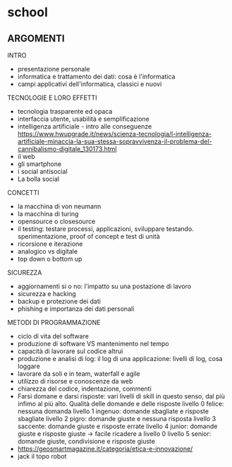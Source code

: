 # school

ARGOMENTI
--------
INTRO
- presentazione personale
- informatica e trattamento dei dati: cosa è l'informatica	
- campi applicativi dell'informatica, classici e nuovi

TECNOLOGIE E LORO EFFETTI
- tecnologia trasparente ed opaca
- interfaccia utente, usabilità e semplificazione
- intelligenza artificiale - intro alle conseguenze https://www.hwupgrade.it/news/scienza-tecnologia/l-intelligenza-artificiale-minaccia-la-sua-stessa-sopravvivenza-il-problema-del-cannibalismo-digitale_130173.html
- il web
- gli smartphone 
- i social antisocial
- La bolla social 

CONCETTI
- la macchina di von neumann
- la macchina di turing
- opensource o closesource
- il testing: testare processi, applicazioni, sviluppare testando. sperimentazione, proof of concept e test di unità
- ricorsione e iterazione
- analogico vs digitale
- top down o bottom up

SICUREZZA
- aggiornamenti si o no: l'impatto su una postazione di lavoro
- sicurezza e hacking
- backup e protezione dei dati
- phishing e importanza dei dati personali 

METODI DI PROGRAMMAZIONE
- ciclo di vita del software
- produzione di software VS mantenimento nel tempo
- capacità di lavorare sul codice altrui
- produzione e analisi di log: il log di una applicazione: livelli di log, cosa loggare
- lavorare da soli e in team, waterfall e agile
- utilizzo di risorse e conoscenze da web
- chiarezza del codice, indentazione, commenti 
- Farsi domane e darsi risposte: vari livelli di skill in questo senso, dal più infimo al più alto. Qualità delle domande e delle risposte
	livello 0 felice: nessuna domanda 
	livello 1 ingenuo: domande sbagliate e risposte sbagliate
	livello 2 pigro: domande giuste e nessuna risposta
	livello 3 saccente: domande giuste e risposte errate
	livello 4 junior: domande giuste e risposte giuste -> facile ricadere a livello 0
	livello 5 senior: domande giuste, condivisione e risposte giuste
- https://geosmartmagazine.it/categoria/etica-e-innovazione/
- jack il topo robot 
